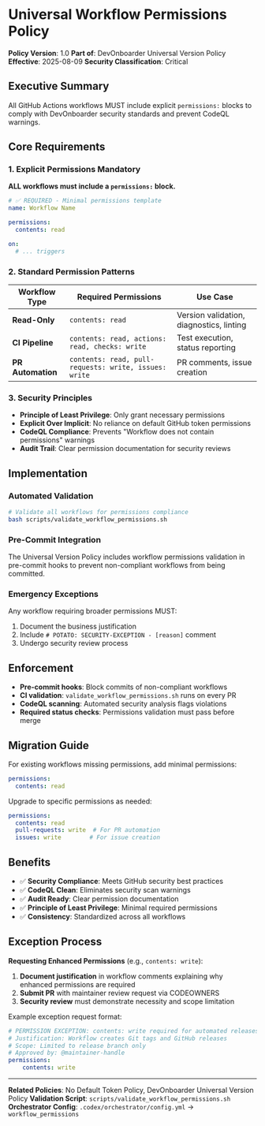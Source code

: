 # Universal Workflow Permissions Policy

**Policy Version**: 1.0
**Part of**: DevOnboarder Universal Version Policy
**Effective**: 2025-08-09
**Security Classification**: Critical

## Executive Summary

All GitHub Actions workflows MUST include explicit `permissions:` blocks to comply with DevOnboarder security standards and prevent CodeQL warnings.

## Core Requirements

### 1. Explicit Permissions Mandatory

**ALL workflows must include a `permissions:` block.**

```yaml
# ✅ REQUIRED - Minimal permissions template
name: Workflow Name

permissions:
  contents: read

on:
  # ... triggers
```

### 2. Standard Permission Patterns

| Workflow Type | Required Permissions | Use Case |
|--------------|---------------------|----------|
| **Read-Only** | `contents: read` | Version validation, diagnostics, linting |
| **CI Pipeline** | `contents: read, actions: read, checks: write` | Test execution, status reporting |
| **PR Automation** | `contents: read, pull-requests: write, issues: write` | PR comments, issue creation |

### 3. Security Principles

- **Principle of Least Privilege**: Only grant necessary permissions
- **Explicit Over Implicit**: No reliance on default GitHub token permissions
- **CodeQL Compliance**: Prevents "Workflow does not contain permissions" warnings
- **Audit Trail**: Clear permission documentation for security reviews

## Implementation

### Automated Validation

```bash
# Validate all workflows for permissions compliance
bash scripts/validate_workflow_permissions.sh
```

### Pre-Commit Integration

The Universal Version Policy includes workflow permissions validation in pre-commit hooks to prevent non-compliant workflows from being committed.

### Emergency Exceptions

Any workflow requiring broader permissions MUST:

1. Document the business justification
2. Include `# POTATO: SECURITY-EXCEPTION - [reason]` comment
3. Undergo security review process

## Enforcement

- **Pre-commit hooks**: Block commits of non-compliant workflows
- **CI validation**: `validate_workflow_permissions.sh` runs on every PR
- **CodeQL scanning**: Automated security analysis flags violations
- **Required status checks**: Permissions validation must pass before merge

## Migration Guide

For existing workflows missing permissions, add minimal permissions:

```yaml
permissions:
  contents: read
```

Upgrade to specific permissions as needed:

```yaml
permissions:
  contents: read
  pull-requests: write  # For PR automation
  issues: write        # For issue creation
```

## Benefits

- ✅ **Security Compliance**: Meets GitHub security best practices
- ✅ **CodeQL Clean**: Eliminates security scan warnings
- ✅ **Audit Ready**: Clear permission documentation
- ✅ **Principle of Least Privilege**: Minimal required permissions
- ✅ **Consistency**: Standardized across all workflows

## Exception Process

**Requesting Enhanced Permissions** (e.g., `contents: write`):

1. **Document justification** in workflow comments explaining why enhanced permissions are required
2. **Submit PR** with maintainer review request via CODEOWNERS
3. **Security review** must demonstrate necessity and scope limitation

Example exception request format:

```yaml
# PERMISSION EXCEPTION: contents: write required for automated releases
# Justification: Workflow creates Git tags and GitHub releases
# Scope: Limited to release branch only
# Approved by: @maintainer-handle
permissions:
    contents: write
```

---

**Related Policies**: No Default Token Policy, DevOnboarder Universal Version Policy
**Validation Script**: `scripts/validate_workflow_permissions.sh`
**Orchestrator Config**: `.codex/orchestrator/config.yml` → `workflow_permissions`
